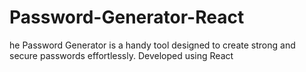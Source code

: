 # Password-Generator-React
he Password Generator is a handy tool designed to create strong and secure passwords effortlessly. Developed using React
